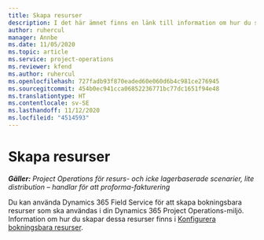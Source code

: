```yaml
---
title: Skapa resurser
description: I det här ämnet finns en länk till information om hur du skapar bokningsbara resurser.
author: ruhercul
manager: Annbe
ms.date: 11/05/2020
ms.topic: article
ms.service: project-operations
ms.reviewer: kfend
ms.author: ruhercul
ms.openlocfilehash: 727fadb93f870eaded60e060d6b4c981ce276945
ms.sourcegitcommit: 454b0ec941cca06852236771bc77dc1651f94e48
ms.translationtype: HT
ms.contentlocale: sv-SE
ms.lasthandoff: 11/12/2020
ms.locfileid: "4514593"
---
```

# <a name="create-resources"></a>Skapa resurser

_**Gäller:** Project Operations för resurs- och icke lagerbaserade scenarier, lite distribution – handlar för att proforma-fakturering_

Du kan använda Dynamics 365 Field Service för att skapa bokningsbara resurser som ska användas i din Dynamics 365 Project Operations-miljö. Information om hur du skapar dessa resurser finns i [Konfigurera bokningsbara resurser](https://docs.microsoft.com/dynamics365/field-service/set-up-bookable-resources).
